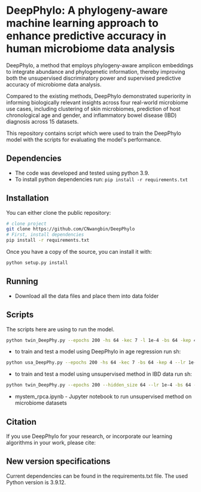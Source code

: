 # DeepPhylo: A phylogeny-aware machine learning approach to enhance predictive accuracy in human microbiome data analysis

 DeepPhylo, a method that employs phylogeny-aware amplicon embeddings to integrate abundance and phylogenetic information, thereby improving both the unsupervised discriminatory power and supervised predictive accuracy of microbiome data analysis. 

Compared to the existing methods, DeepPhylo demonstrated superiority in informing biologically relevant insights across four real-world microbiome use cases, including clustering of skin microbiomes, prediction of host chronological age and gender, and inflammatory bowel disease (IBD) diagnosis across 15 datasets.

This repository contains script which were used to train the DeepPhylo model with the scripts for evaluating the model's performance.

## Dependencies
* The code was developed and tested using python 3.9.
* To install python dependencies run:
  `pip install -r requirements.txt`

## Installation
You can either clone the public repository:

```bash
# clone project
git clone https://github.com/CNwangbin/DeepPhylo
# First, install dependencies
pip install -r requirements.txt
```

Once you have a copy of the source, you can install it with:

```bash
python setup.py install
```

## Running
* Download all the data files and place them into data folder


## Scripts
The scripts here are using to run the model.

```bash
python twin_DeepPhy.py --epochs 200 -hs 64 -kec 7 -l 1e-4 -bs 64 -kep 4 -act relu --model-type deepphylo_binary
```

- to train and test a model using DeepPhylo in age regression run sh: 
```bash
python usa_DeepPhy.py --epochs 200 -hs 64 -kec 7 -bs 64 -kep 4 --lr 1e-4 -act relu
```

- to train and test a model using unsupervised method in IBD data run sh: 
```bash
python twin_DeepPhy.py --epochs 200 --hidden_size 64 --lr 1e-4 -bs 64 -hs 64 -kec 7 --model-type unsupervised
```
* mystem_rpca.ipynb - Jupyter notebook to run unsupervised method on microbiome datasets
## Citation

If you use DeepPhylo for your research, or incorporate our learning algorithms in your work, please cite:



## New version specifications
Current dependencies can be found in the requirements.txt file.
The used Python version is 3.9.12.
